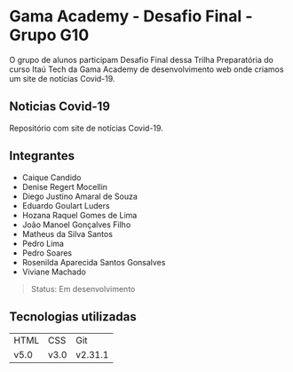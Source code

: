# Gama Academy - Desafio Final - Grupo G10

O grupo de alunos participam Desafio Final dessa Trilha Preparatória do curso Itaú Tech da Gama Academy de desenvolvimento web onde criamos um site de notícias Covid-19.

## Noticias Covid-19
Repositório com site de notícias Covid-19.

## Integrantes
* Caique Candido
* Denise Regert Mocellin
* Diego Justino Amaral de Souza
* Eduardo Goulart Luders
* Hozana Raquel Gomes de Lima
* João Manoel Gonçalves Filho
* Matheus da Silva Santos
* Pedro Lima
* Pedro Soares
* Rosenilda Aparecida Santos Gonsalves
* Viviane Machado

> Status: Em desenvolvimento

## Tecnologias utilizadas

<table>
<tr>
  <td>HTML</td>
  <td>CSS</td>
  <td>Git</td>
</tr>

<tr>
  <td>v5.0</td>
  <td>v3.0</td>
  <td>v2.31.1</td>
</tr>
</table>
